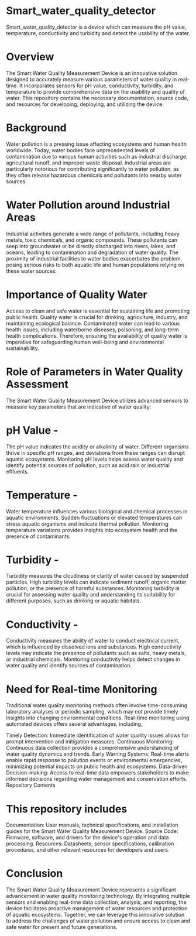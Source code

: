 # Smart_water_quality_detector
Smart_water_quality_detector is a device which can measure the pH value, temperature, conductivity and turbidity and detect the usability of the water. 

# Overview

The Smart Water Quality Measurement Device is an innovative solution designed to accurately measure various parameters of water quality in real-time. It incorporates sensors for pH value, conductivity, turbidity, and temperature to provide comprehensive data on the usability and quality of water. This repository contains the necessary documentation, source code, and resources for developing, deploying, and utilizing the device.

# Background

Water pollution is a pressing issue affecting ecosystems and human health worldwide. Today, water bodies face unprecedented levels of contamination due to various human activities such as industrial discharge, agricultural runoff, and improper waste disposal. Industrial areas are particularly notorious for contributing significantly to water pollution, as they often release hazardous chemicals and pollutants into nearby water sources.

# Water Pollution around Industrial Areas

Industrial activities generate a wide range of pollutants, including heavy metals, toxic chemicals, and organic compounds. These pollutants can seep into groundwater or be directly discharged into rivers, lakes, and oceans, leading to contamination and degradation of water quality. The proximity of industrial facilities to water bodies exacerbates the problem, posing serious risks to both aquatic life and human populations relying on these water sources.

# Importance of Quality Water

Access to clean and safe water is essential for sustaining life and promoting public health. Quality water is crucial for drinking, agriculture, industry, and maintaining ecological balance. Contaminated water can lead to various health issues, including waterborne diseases, poisoning, and long-term health complications. Therefore, ensuring the availability of quality water is imperative for safeguarding human well-being and environmental sustainability.

# Role of Parameters in Water Quality Assessment

The Smart Water Quality Measurement Device utilizes advanced sensors to measure key parameters that are indicative of water quality:

# pH Value -
  The pH value indicates the acidity or alkalinity of water. Different organisms thrive in specific pH ranges, and deviations from these ranges can disrupt aquatic ecosystems. Monitoring pH levels helps assess water quality and identify potential sources of pollution, such as acid rain or industrial effluents.

# Temperature -
  Water temperature influences various biological and chemical processes in aquatic environments. Sudden fluctuations or elevated temperatures can stress aquatic organisms and indicate thermal pollution. Monitoring temperature variations provides insights into ecosystem health and the presence of contaminants.

# Turbidity -
  Turbidity measures the cloudiness or clarity of water caused by suspended particles. High turbidity levels can indicate sediment runoff, organic matter pollution, or the presence of harmful substances. Monitoring turbidity is crucial for assessing water quality and understanding its suitability for different purposes, such as drinking or aquatic habitats.

# Conductivity - 
  Conductivity measures the ability of water to conduct electrical current, which is influenced by dissolved ions and substances. High conductivity levels may indicate the presence of pollutants such as salts, heavy metals, or industrial chemicals. Monitoring conductivity helps detect changes in water quality and identify sources of contamination.

# Need for Real-time Monitoring

Traditional water quality monitoring methods often involve time-consuming laboratory analyses or periodic sampling, which may not provide timely insights into changing environmental conditions. Real-time monitoring using automated devices offers several advantages, including,

Timely Detection: Immediate identification of water quality issues allows for prompt intervention and mitigation measures.
Continuous Monitoring: Continuous data collection provides a comprehensive understanding of water quality dynamics and trends.
Early Warning Systems: Real-time alerts enable rapid response to pollution events or environmental emergencies, minimizing potential impacts on public health and ecosystems.
Data-driven Decision-making: Access to real-time data empowers stakeholders to make informed decisions regarding water management and conservation efforts.
Repository Contents

# This repository includes

Documentation: User manuals, technical specifications, and installation guides for the Smart Water Quality Measurement Device.
Source Code: Firmware, software, and drivers for the device's operation and data processing.
Resources: Datasheets, sensor specifications, calibration procedures, and other relevant resources for developers and users.

# Conclusion

The Smart Water Quality Measurement Device represents a significant advancement in water quality monitoring technology. By integrating multiple sensors and enabling real-time data collection, analysis, and reporting, the device facilitates proactive management of water resources and protection of aquatic ecosystems. Together, we can leverage this innovative solution to address the challenges of water pollution and ensure access to clean and safe water for present and future generations.

